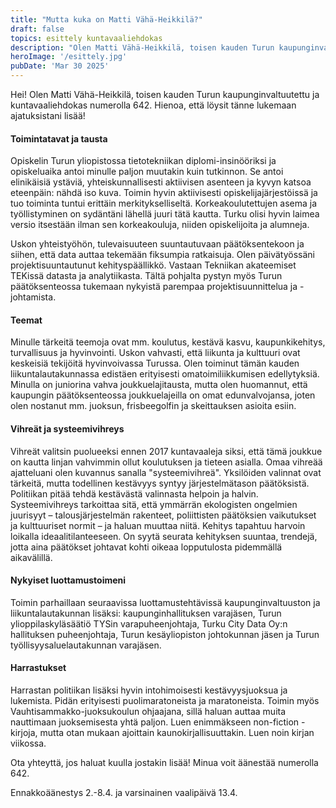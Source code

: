```yaml
---
title: "Mutta kuka on Matti Vähä-Heikkilä?"
draft: false
topics: esittely kuntavaaliehdokas
description: "Olen Matti Vähä-Heikkilä, toisen kauden Turun kaupunginvaltuutettu ja kuntavaaliehdokas numerolla 642. Lue lyhyt esittelyni tästä!"
heroImage: '/esittely.jpg'
pubDate: 'Mar 30 2025'
---
```


Hei! Olen Matti Vähä-Heikkilä, toisen kauden Turun kaupunginvaltuutettu ja kuntavaaliehdokas numerolla 642. Hienoa, että löysit tänne lukemaan ajatuksistani lisää!

#### Toimintatavat ja tausta
Opiskelin Turun yliopistossa tietotekniikan diplomi-insinööriksi ja opiskeluaika antoi minulle paljon muutakin kuin tutkinnon. Se antoi elinikäisiä ystäviä, yhteiskunnallisesti aktiivisen asenteen ja kyvyn katsoa eteenpäin: nähdä iso kuva. Toimin hyvin aktiivisesti opiskelijajärjestöissä ja tuo toiminta tuntui erittäin merkitykselliseltä. Korkeakoulutettujen asema ja työllistyminen on sydäntäni lähellä juuri tätä kautta. Turku olisi hyvin laimea versio itsestään ilman sen korkeakouluja, niiden opiskelijoita ja alumneja.

Uskon yhteistyöhön, tulevaisuuteen suuntautuvaan päätöksentekoon ja siihen, että data auttaa tekemään fiksumpia ratkaisuja. Olen päivätyössäni projektisuuntautunut kehityspäällikkö. Vastaan Tekniikan akateemiset TEKissä datasta ja analytiikasta. Tältä pohjalta pystyn myös Turun päätöksenteossa tukemaan nykyistä parempaa projektisuunnittelua ja -johtamista.


#### Teemat
Minulle tärkeitä teemoja ovat mm. koulutus, kestävä kasvu, kaupunkikehitys, turvallisuus ja hyvinvointi. Uskon vahvasti, että liikunta ja kulttuuri ovat keskeisiä tekijöitä hyvinvoivassa Turussa. Olen toiminut tämän kauden liikuntalautakunnassa edistäen erityisesti omatoimiliikkumisen edellytyksiä. Minulla on juniorina vahva joukkuelajitausta, mutta olen huomannut, että kaupungin päätöksenteossa joukkuelajeilla on omat edunvalvojansa, joten olen nostanut mm. juoksun, frisbeegolfin ja skeittauksen asioita esiin. 

#### Vihreät ja systeemivihreys
Vihreät valitsin puolueeksi ennen 2017 kuntavaaleja siksi, että tämä joukkue on kautta linjan vahvimmin ollut koulutuksen ja tieteen asialla. Omaa vihreää ajatteluani olen kuvannus sanalla "systeemivihreä". Yksilöiden valinnat ovat tärkeitä, mutta todellinen kestävyys syntyy järjestelmätason päätöksistä. Politiikan pitää tehdä kestävästä valinnasta helpoin ja halvin. Systeemivihreys tarkoittaa sitä, että ymmärrän ekologisten ongelmien juurisyyt – talousjärjestelmän rakenteet, poliittisten päätöksien vaikutukset ja kulttuuriset normit – ja haluan muuttaa niitä. Kehitys tapahtuu harvoin loikalla ideaalitilanteeseen. On syytä seurata kehityksen suuntaa, trendejä, jotta aina päätökset johtavat kohti oikeaa lopputulosta pidemmällä aikavälillä.


#### Nykyiset luottamustoimeni
Toimin parhaillaan seuraavissa luottamustehtävissä kaupunginvaltuuston ja liikuntalautakunnan lisäksi: kaupunginhallituksen varajäsen, Turun ylioppilaskyläsäätiö TYSin varapuheenjohtaja, Turku City Data Oy:n hallituksen puheenjohtaja, Turun kesäyliopiston johtokunnan jäsen ja Turun työllisyysaluelautakunnan varajäsen.


#### Harrastukset
Harrastan politiikan lisäksi hyvin intohimoisesti kestävyysjuoksua ja lukemista. Pidän erityisesti puolimaratoneista ja maratoneista. Toimin myös Vauhtisammakko-juoksukoulun ohjaajana, sillä haluan auttaa muita nauttimaan juoksemisesta yhtä paljon. Luen enimmäkseen non-fiction -kirjoja, mutta otan mukaan ajoittain kaunokirjallisuuttakin. Luen noin kirjan viikossa.

Ota yhteyttä, jos haluat kuulla jostakin lisää! Minua voit äänestää numerolla 642.

Ennakkoäänestys 2.-8.4. ja varsinainen vaalipäivä 13.4.

